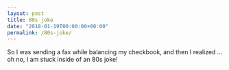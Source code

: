 ```yaml
---
layout: post
title: 80s joke
date: "2018-01-19T00:00:00+00:00"
permalink: /80s-joke/
---
```


So I was sending a fax while balancing my checkbook, and then I realized ... oh no, I am stuck inside of an 80s joke!
